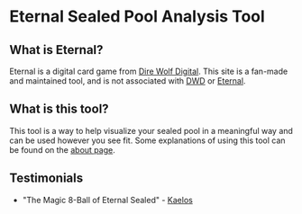 # Eternal Sealed Pool Analysis Tool

## What is Eternal?

Eternal is a digital card game from [Dire Wolf Digital](https://www.direwolfdigital.com/). This site is a fan-made and maintained tool, and is not associated with [DWD](https://www.direwolfdigital.com/) or [Eternal](https://www.direwolfdigital.com/eternal/).

## What is this tool?

This tool is a way to help visualize your sealed pool in a meaningful way and can be used however you see fit. Some explanations of using this tool can be found on the [about page](https://eternalsealed.surge.sh/about.html).

## Testimonials

-   "The Magic 8-Ball of Eternal Sealed" - [Kaelos](https://www.twitch.tv/kaelosthereckoning)
